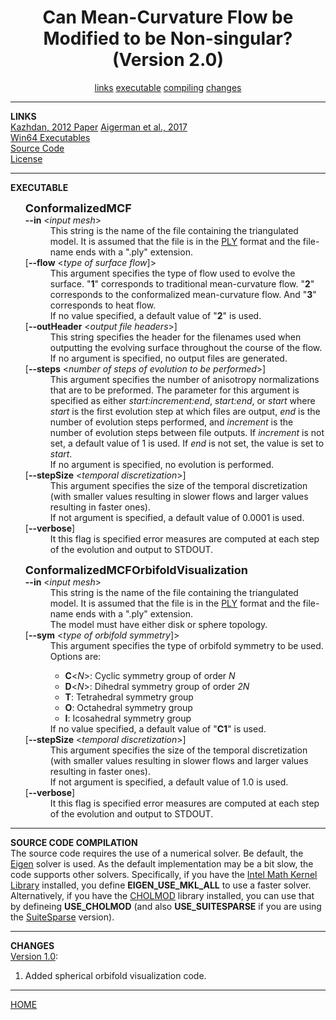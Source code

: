 
<html>
<head>
<title>Conformalized MCF</title>
</head>
<body ONLOAD="_init();">
<CENTER><H1>Can Mean-Curvature Flow be Modified to be Non-singular?<BR> (Version 2.0)</A></H1></CENTER>
<CENTER>
<A HREF="#LINKS">links</A>
<A HREF="#EXECUTABLE">executable</A>
<A HREF="#COMPILING">compiling</A>
<A HREF="#CHANGES">changes</A>
</CENTER>
<HR>
<A NAME="LINKS"><B>LINKS</B></A><br>
<A href="http://www.cs.jhu.edu/~misha/MyPapers/SGP12.pdf">Kazhdan, 2012 Paper</A>
<A HREF="https://dl.acm.org/citation.cfm?id=3073615">Aigerman et al., 2017</A><BR>
<A HREF="ConformalizedMCF.exe.zip">Win64 Executables</A></br>
<A href="ConformalizedMCF.zip">Source Code</A><br>
<A href="license.txt">License</A><br>
<HR>
<A NAME="EXECUTABLE"><B>EXECUTABLE</B></A><br>

<UL>
<DL>
<FONT SIZE="+1" ><B>ConformalizedMCF</B></FONT>
<DT><b>--in</b> &#60;<i>input mesh</i>&#62;
<DD> This string is the name of the file containing the triangulated model.
It is assumed that the file is in the
<A HREF="http://www.cc.gatech.edu/projects/large_models/ply.html">PLY</A> format and the file-name ends with a ".ply" extension.

<DT>[<b>--flow</b> &#60;<i>type of surface flow</i>]&#62;
<DD> This argument specifies the type of flow used to evolve the surface. "<B>1</B>" corresponds to traditional mean-curvature flow. "<B>2</B>" corresponds to the conformalized mean-curvature flow. And "<B>3</B>" corresponds to heat flow.<BR>
If no value specified, a default value of "<B>2</B>" is used.

<DT>[<b>--outHeader</B> &#60;<i>output file headers</i>&#62;]
<DD> This string specifies the header for the filenames used when outputting the evolving surface throughout the course of the flow.<BR>
If no argument is specified, no output files are generated.

<DT>[<b>--steps</b> &#60;<i>number of steps of evolution to be performed</i>&#62;]
<DD> This argument specifies the number of anisotropy normalizations that are to be preformed. The parameter for this argument is specified as either <I>start:increment:end</I>, <I>start:end</I>, or <I>start</I> where <I>start</I> is the first evolution step at which files are output, <I>end</I> is the number of evolution steps performed, and <I>increment</I> is the number of evolution steps between file outputs. If <I>increment</I> is not set, a default value of 1 is used. If <I>end</I> is not set, the value is set to <I>start</I>.<BR>
If no argument is specified, no evolution is performed.

<DT>[<b>--stepSize</b> &#60;<i>temporal discretization</i>&#62;]
<DD> This argument specifies the size of the temporal discretization (with smaller values resulting in slower flows and larger values resulting in faster ones).<BR>
If not argument is specified, a default value of 0.0001 is used.

<DT> [<B>--verbose</B>]
<DD> It this flag is specified error measures are computed at each step of the evolution and output to STDOUT.

</DL>
</UL>

<UL>
<DL>
<FONT SIZE="+1" ><B>ConformalizedMCFOrbifoldVisualization</B></FONT>

<DT><b>--in</b> &#60;<i>input mesh</i>&#62;
<DD> This string is the name of the file containing the triangulated model.
It is assumed that the file is in the <A HREF="http://www.cc.gatech.edu/projects/large_models/ply.html">PLY</A> format and the file-name ends with a ".ply" extension.<br>
The model must have either disk or sphere topology.

<DT>[<b>--sym</b> &#60;<i>type of orbifold symmetry</i>]&#62;
<DD> This argument specifies the type of orbifold symmetry to be used. Options are:
<UL>
<LI> <B>C</B>&#60;<I>N</I>&#62;: Cyclic symmetry group of order <I>N</I>
<LI> <B>D</B>&#60;<I>N</I>&#62;: Dihedral symmetry group of order <I>2N</I>
<LI> <B>T</B>: Tetrahedral symmetry group
<LI> <B>O</B>: Octahedral symmetry group
<LI> <B>I</B>: Icosahedral symmetry group
</UL>
If no value specified, a default value of "<B>C1</B>" is used.

<DT>[<b>--stepSize</b> &#60;<i>temporal discretization</i>&#62;]
<DD> This argument specifies the size of the temporal discretization (with smaller values resulting in slower flows and larger values resulting in faster ones).<BR>
If not argument is specified, a default value of 1.0 is used.

<DT> [<B>--verbose</B>]
<DD> It this flag is specified error measures are computed at each step of the evolution and output to STDOUT.

</DL>
</UL>


<HR>
<A NAME="COMPILING"><B>SOURCE CODE COMPILATION</B></A><br>
The source code requires the use of a numerical solver. Be default, the <A HREF="http://eigen.tuxfamily.org/index.php?title=Main_Page">Eigen</A> solver is used. As the default implementation may be a bit slow, the code supports other solvers. Specifically, if you have the <A HREF="https://software.intel.com/en-us/mkl">Intel Math Kernel Library</A> installed, you define <B>EIGEN_USE_MKL_ALL</B> to use a faster solver. Alternatively, if you have the <A HREF="http://www.cise.ufl.edu/research/sparse/cholmod/">CHOLMOD</A> library installed, you can use that by defineing <B>USE_CHOLMOD</B> (and also <B>USE_SUITESPARSE</B> if you are using the <A HREF="http://faculty.cse.tamu.edu/davis/suitesparse.html">SuiteSparse</A> version).

<HR>
<A NAME="CHANGES"><B>CHANGES</B></A><br>
<A HREF="http://www.cs.jhu.edu/~misha/Code/ConformalizedMCF/Version1/">Version 1.0</A>:
<OL>
<LI> Added spherical orbifold visualization code.
</OL>


<HR>
<A HREF="http://www.cs.jhu.edu/~misha">HOME</A>
</body>
</html>
